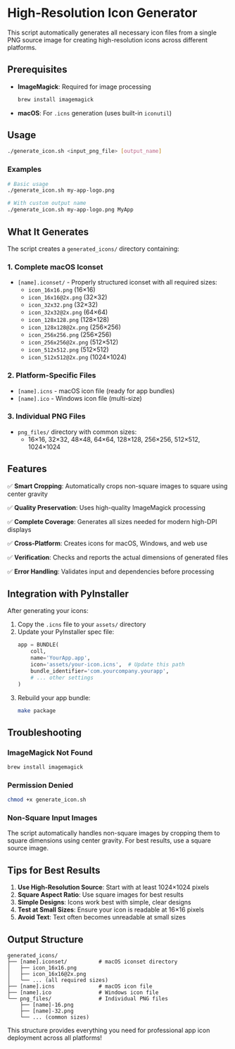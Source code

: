 # High-Resolution Icon Generator

This script automatically generates all necessary icon files from a single PNG source image for creating high-resolution icons across different platforms.

## Prerequisites

- **ImageMagick**: Required for image processing

  ```bash
  brew install imagemagick
  ```

- **macOS**: For `.icns` generation (uses built-in `iconutil`)

## Usage

```bash
./generate_icon.sh <input_png_file> [output_name]
```

### Examples

```bash
# Basic usage
./generate_icon.sh my-app-logo.png

# With custom output name
./generate_icon.sh my-app-logo.png MyApp
```

## What It Generates

The script creates a `generated_icons/` directory containing:

### 1. Complete macOS Iconset

- `[name].iconset/` - Properly structured iconset with all required sizes:
  - `icon_16x16.png` (16×16)
  - `icon_16x16@2x.png` (32×32)
  - `icon_32x32.png` (32×32)
  - `icon_32x32@2x.png` (64×64)
  - `icon_128x128.png` (128×128)
  - `icon_128x128@2x.png` (256×256)
  - `icon_256x256.png` (256×256)
  - `icon_256x256@2x.png` (512×512)
  - `icon_512x512.png` (512×512)
  - `icon_512x512@2x.png` (1024×1024)

### 2. Platform-Specific Files

- `[name].icns` - macOS icon file (ready for app bundles)
- `[name].ico` - Windows icon file (multi-size)

### 3. Individual PNG Files

- `png_files/` directory with common sizes:
  - 16×16, 32×32, 48×48, 64×64, 128×128, 256×256, 512×512, 1024×1024

## Features

✅ **Smart Cropping**: Automatically crops non-square images to square using center gravity

✅ **Quality Preservation**: Uses high-quality ImageMagick processing

✅ **Complete Coverage**: Generates all sizes needed for modern high-DPI displays

✅ **Cross-Platform**: Creates icons for macOS, Windows, and web use

✅ **Verification**: Checks and reports the actual dimensions of generated files

✅ **Error Handling**: Validates input and dependencies before processing

## Integration with PyInstaller

After generating your icons:

1. Copy the `.icns` file to your `assets/` directory
2. Update your PyInstaller spec file:
   ```python
   app = BUNDLE(
       coll,
       name='YourApp.app',
       icon='assets/your-icon.icns',  # Update this path
       bundle_identifier='com.yourcompany.yourapp',
       # ... other settings
   )
   ```
3. Rebuild your app bundle:
   ```bash
   make package
   ```

## Troubleshooting

### ImageMagick Not Found

```bash
brew install imagemagick
```

### Permission Denied

```bash
chmod +x generate_icon.sh
```

### Non-Square Input Images

The script automatically handles non-square images by cropping them to square dimensions using center gravity. For best results, use a square source image.

## Tips for Best Results

1. **Use High-Resolution Source**: Start with at least 1024×1024 pixels
2. **Square Aspect Ratio**: Use square images for best results
3. **Simple Designs**: Icons work best with simple, clear designs
4. **Test at Small Sizes**: Ensure your icon is readable at 16×16 pixels
5. **Avoid Text**: Text often becomes unreadable at small sizes

## Output Structure

```
generated_icons/
├── [name].iconset/          # macOS iconset directory
│   ├── icon_16x16.png
│   ├── icon_16x16@2x.png
│   └── ... (all required sizes)
├── [name].icns              # macOS icon file
├── [name].ico               # Windows icon file
└── png_files/               # Individual PNG files
    ├── [name]-16.png
    ├── [name]-32.png
    └── ... (common sizes)
```

This structure provides everything you need for professional app icon deployment across all platforms!

